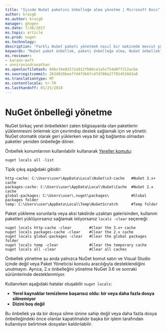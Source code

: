 ```yaml
---
title: "İçinde NuGet paketini önbelleğe alma yönetme | Microsoft Docs"
author: kraigb
ms.author: kraigb
manager: ghogen
ms.date: 7/26/2017
ms.topic: article
ms.prod: nuget
ms.technology: 
description: "Farklı NuGet paketi yönetmek nasıl bir makinede mevcut yüklerken veya paketleri geri kullanılan önbelleğe alır."
keywords: "NuGet paket önbellek, paketi önbelleğe alma, NuGet önbellekleri, önbellekler, NuGet yerel önbelleği, genel NuGet önbelleği, önbellek temizleme NuGet Yereller komutu yönetme"
ms.reviewer:
- karann-msft
- unniravindranathan
ms.openlocfilehash: 84bc34e02572a912fb86ce1a5cf54d8ff212ac6e
ms.sourcegitcommit: 262d026beeffd4f3b6fc47d780a2f701451663a8
ms.translationtype: MT
ms.contentlocale: tr-TR
ms.lasthandoff: 01/25/2018
---
```

# <a name="managing-the-nuget-cache"></a>NuGet önbelleği yönetme

NuGet birkaç yerel önbellekleri zaten bilgisayarda olan paketlerin yüklenmesini önlemek için çevrimdışı destek sağlamak için ve yönetir. NuGet otomatik olarak geri yüklerken veya bir ağ bağlantısı olmadan paketler yeniden önbelleğe döner.

Önbellek konumlarının kullanılabilir kullanarak [Yereller komutu](../tools/cli-ref-locals.md):

```cli
nuget locals all -list
```

Tipik çıkış aşağıdaki gibidir:

```output
http-cache: C:\Users\user\AppData\Local\NuGet\v3-cache   #NuGet 3.x+ cache
packages-cache: C:\Users\user\AppData\Local\NuGet\Cache  #NuGet 2.x cache
global-packages: C:\Users\user\.nuget\packages\          #Global packages folder
temp: C:\Users\user\AppData\Local\Temp\NuGetScratch      #Temp folder
```

Paket yükleme sorunlarla veya aksi takdirde uzaktan galerisinden, kullanım paketleri yüklüyorsanız sağlamak istiyorsanız `locals -clear` seçeneği:

```cli
nuget locals http-cache -clear        #Clear the 3.x+ cache
nuget locals packages-cache -clear    #Clear the 2.x cache
nuget locals global-packages -clear   #Clear the global packages folder
nuget locals temp -clear              #Clear the temporary cache
nuget locals all -clear               #Clear all caches
```

Önbellek yönetme şu anda yalnızca NuGet komut satırı ve Visual Studio içinde değil veya Paket Yöneticisi konsolu aracılığıyla desteklendiğini unutmayın. Ayrıca, 2.x önbelleğini yönetme NuGet 3.6 ve sonraki sürümlerinde desteklenmiyor.

Kullanırken aşağıdaki hatalar oluşabilir `nuget locals`:

- **Yerel kaynaklar temizleme başarısız oldu: bir veya daha fazla dosya silinemiyor**
- **Dizini boş değil**

Bu önbellek ya da bir dosya silme iznine sahip değil veya daha fazla dosya önbelleğindeki önce olanlar kapatılmalıdır başka bir işlem tarafından kullanılıyor belirtmek dosyaları kaldırılabilir.
